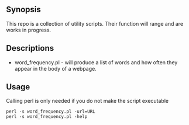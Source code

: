 ## Synopsis

This repo is a collection of utility scripts.  Their function will range and are works in progress.

## Descriptions

- word_frequency.pl - will produce a list of words and how often they appear in the body of a webpage.

## Usage

Calling perl is only needed if you do not make the script executable

`perl -s word_frequency.pl -url=URL`  
`perl -s word_frequency.pl -help`
